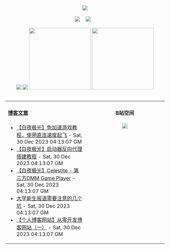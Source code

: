 <!-- 动态打字效果 -->
<h1 align="center">
  <a href="https://blog.mnxy.eu.org/">
    <img style="margin:auto" src="https://readme-typing-svg.herokuapp.com?color=%2336BCF7&lines=&nbsp;&nbsp;&nbsp;&nbsp;&nbsp;&nbsp;今日事，今日毕！">
  </a>
</h1>

<!-- 个人资料徽标 -->
<div align="center">
  <a href="https://blog.mnxy.eu.org/"><img src="https://img.shields.io/badge/website-个人博客-5c5c5c?style=flat&logo=github"></a>&emsp;
  <a href="https://space.bilibili.com/381745966"><img src="https://img.shields.io/badge/B站空间-bilibili-ff69b4?style=flat&logo=bilibili"></a>&emsp;
</div>
<br>

<!-- GitHub数据统计 -->
<div align="center">
  <img src="https://moe-counter.glitch.me/get/@MengNianxiaoyao?theme=gelbooru" />
  <img src="https://cdn.statically.io/gh/MengNianxiaoyao/MengNianxiaoyao@main/assets/github-contribution-grid-snake.svg" />
  <img height="195px" src="https://cdn.statically.io/gh/MengNianxiaoyao/MengNianxiaoyao@main/assets/github-stats.svg" />
  <img height="195px" src="https://cdn.statically.io/gh/MengNianxiaoyao/MengNianxiaoyao@main/assets/top-langs.svg" />
</div>
<br>

<table align="center">
  
<td valign="top" width="50%">
  
#### <a href="https://blog.mnxy.eu.org/" target="_blank">博客文章</a>
  
<!-- START_SECTION:blog -->
* <a href='https://blog.mnxy.eu.org/posts/baiye1' target='_blank'>【白夜极光】免加速游戏教程，使用直连速度起飞</a> - Sat, 30 Dec 2023 04:13:07 GM
* <a href='https://blog.mnxy.eu.org/posts/baiye2' target='_blank'>【白夜极光】启动器反向代理搭建教程</a> - Sat, 30 Dec 2023 04:13:07 GM
* <a href='https://blog.mnxy.eu.org/posts/baiye3' target='_blank'>【白夜极光】Celestite - 第三方DMM Game Player</a> - Sat, 30 Dec 2023 04:13:07 GM
* <a href='https://blog.mnxy.eu.org/posts/baodao' target='_blank'>大学新生报道需要注意的几个坑</a> - Sat, 30 Dec 2023 04:13:07 GM
* <a href='https://blog.mnxy.eu.org/posts/boke1' target='_blank'>【个人博客网站】从零开发博客网站（一）</a> - Sat, 30 Dec 2023 04:13:07 GM
<!-- END_SECTION:blog -->
</td>
<td valign="top" width="50%">
  <!-- BiliBili数据 -->
<div align="center">
  
#### B站空间
  <a href="https://space.bilibili.com/381745966"><img src="https://stats.justsong.cn/api/bilibili/?id=381745966"/></a>
</div>
</td> 
</table>
